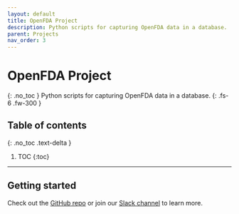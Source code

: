 ```yaml
---
layout: default
title: OpenFDA Project
description: Python scripts for capturing OpenFDA data in a database.
parent: Projects
nav_order: 3
---
```


# OpenFDA Project
{: .no_toc }
Python scripts for capturing OpenFDA data in a database.
{: .fs-6 .fw-300 }

## Table of contents
{: .no_toc .text-delta }

1. TOC
{:toc}

---

## Getting started
Check out the [GitHub repo](https://github.com/coderxio/openfda) or join our [Slack channel](https://join.slack.com/t/coderx/shared_invite/zt-5b8e9kr4-PsKAVe4crGmECQyyxDIJgQ) to learn more.